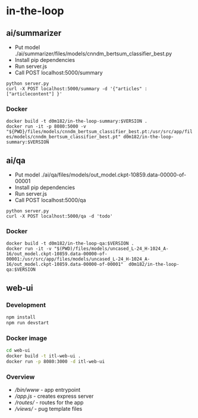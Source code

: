 # in-the-loop


## ai/summarizer

- Put model ./ai/summarizer/files/models/cnndm_bertsum_classifier_best.py 
- Install pip dependencies
- Run server.js
- Call POST localhost:5000/summary

```
python server.py
curl -X POST localhost:5000/summary -d '{"articles" : ["articlecontent"] }'
```

### Docker
`docker build -t d0m182/in-the-loop-summary:$VERSION .`  
`docker run -it -p 8080:5000 -v "${PWD}/files/models/cnndm_bertsum_classifier_best.pt:/usr/src/app/files/models/cnndm_bertsum_classifier_best.pt" d0m182/in-the-loop-summary:$VERSION`

## ai/qa

- Put model ./ai/qa/files/models/out_model.ckpt-10859.data-00000-of-00001
- Install pip dependencies
- Run server.js
- Call POST localhost:5000/qa

```
python server.py
curl -X POST localhost:5000/qa -d 'todo'
```

### Docker
`docker build -t d0m182/in-the-loop-qa:$VERSION .`  
`docker run -it -v "$(PWD)/files/models/uncased_L-24_H-1024_A-16/out_model.ckpt-10859.data-00000-of-00001:/usr/src/app/files/models/uncased_L-24_H-1024_A-16/out_model.ckpt-10859.data-00000-of-00001"  d0m182/in-the-loop-qa:$VERSION`

## web-ui

### Development
``` bash
npm install
npm run devstart
```

### Docker image

``` bash
cd web-ui
docker build -t itl-web-ui .
docker run -p 8080:3000 -d itl-web-ui
```

### Overview
 - _/bin/www_ - app entrypoint
 - _/app.js_ - creates express server
 - _/routes/_ -  routes for the app
 - _/views/_ - pug template files